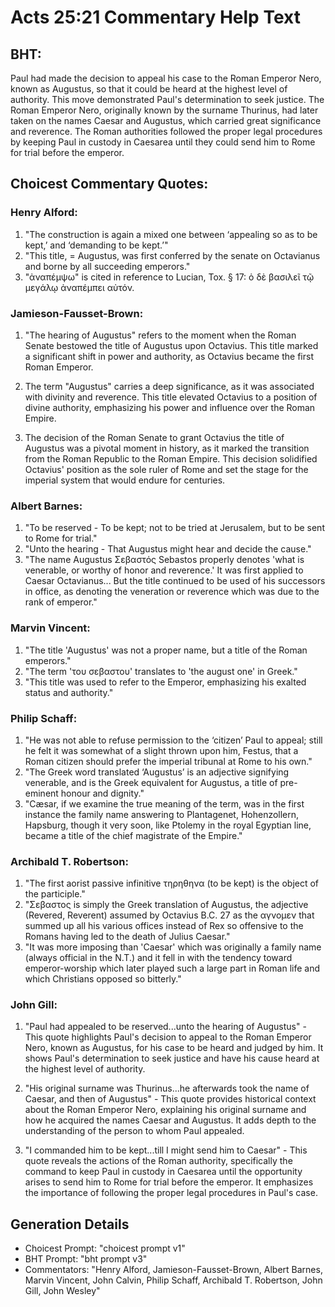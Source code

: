 # Acts 25:21 Commentary Help Text

## BHT:
Paul had made the decision to appeal his case to the Roman Emperor Nero, known as Augustus, so that it could be heard at the highest level of authority. This move demonstrated Paul's determination to seek justice. The Roman Emperor Nero, originally known by the surname Thurinus, had later taken on the names Caesar and Augustus, which carried great significance and reverence. The Roman authorities followed the proper legal procedures by keeping Paul in custody in Caesarea until they could send him to Rome for trial before the emperor.

## Choicest Commentary Quotes:
### Henry Alford:
1. "The construction is again a mixed one between ‘appealing so as to be kept,’ and ‘demanding to be kept.’"
2. "This title, = Augustus, was first conferred by the senate on Octavianus and borne by all succeeding emperors."
3. "ἀναπέμψω" is cited in reference to Lucian, Tox. § 17: ὁ δὲ βασιλεῖ τῷ μεγάλῳ ἀναπέμπει αὐτόν.

### Jamieson-Fausset-Brown:
1. "The hearing of Augustus" refers to the moment when the Roman Senate bestowed the title of Augustus upon Octavius. This title marked a significant shift in power and authority, as Octavius became the first Roman Emperor. 

2. The term "Augustus" carries a deep significance, as it was associated with divinity and reverence. This title elevated Octavius to a position of divine authority, emphasizing his power and influence over the Roman Empire. 

3. The decision of the Roman Senate to grant Octavius the title of Augustus was a pivotal moment in history, as it marked the transition from the Roman Republic to the Roman Empire. This decision solidified Octavius' position as the sole ruler of Rome and set the stage for the imperial system that would endure for centuries.

### Albert Barnes:
1. "To be reserved - To be kept; not to be tried at Jerusalem, but to be sent to Rome for trial."
2. "Unto the hearing - That Augustus might hear and decide the cause."
3. "The name Augustus Σεβαστός Sebastos properly denotes 'what is venerable, or worthy of honor and reverence.' It was first applied to Caesar Octavianus... But the title continued to be used of his successors in office, as denoting the veneration or reverence which was due to the rank of emperor."

### Marvin Vincent:
1. "The title 'Augustus' was not a proper name, but a title of the Roman emperors." 
2. "The term 'του σεβαστου' translates to 'the august one' in Greek." 
3. "This title was used to refer to the Emperor, emphasizing his exalted status and authority."

### Philip Schaff:
1. "He was not able to refuse permission to the ‘citizen’ Paul to appeal; still he felt it was somewhat of a slight thrown upon him, Festus, that a Roman citizen should prefer the imperial tribunal at Rome to his own."
2. "The Greek word translated ‘Augustus’ is an adjective signifying venerable, and is the Greek equivalent for Augustus, a title of pre-eminent honour and dignity."
3. "Cæsar, if we examine the true meaning of the term, was in the first instance the family name answering to Plantagenet, Hohenzollern, Hapsburg, though it very soon, like Ptolemy in the royal Egyptian line, became a title of the chief magistrate of the Empire."

### Archibald T. Robertson:
1. "The first aorist passive infinitive τηρηθηνα (to be kept) is the object of the participle." 
2. "Σεβαστος is simply the Greek translation of Augustus, the adjective (Revered, Reverent) assumed by Octavius B.C. 27 as the αγνομεν that summed up all his various offices instead of Rex so offensive to the Romans having led to the death of Julius Caesar."
3. "It was more imposing than 'Caesar' which was originally a family name (always official in the N.T.) and it fell in with the tendency toward emperor-worship which later played such a large part in Roman life and which Christians opposed so bitterly."

### John Gill:
1. "Paul had appealed to be reserved...unto the hearing of Augustus" - This quote highlights Paul's decision to appeal to the Roman Emperor Nero, known as Augustus, for his case to be heard and judged by him. It shows Paul's determination to seek justice and have his cause heard at the highest level of authority.

2. "His original surname was Thurinus...he afterwards took the name of Caesar, and then of Augustus" - This quote provides historical context about the Roman Emperor Nero, explaining his original surname and how he acquired the names Caesar and Augustus. It adds depth to the understanding of the person to whom Paul appealed.

3. "I commanded him to be kept...till I might send him to Caesar" - This quote reveals the actions of the Roman authority, specifically the command to keep Paul in custody in Caesarea until the opportunity arises to send him to Rome for trial before the emperor. It emphasizes the importance of following the proper legal procedures in Paul's case.


## Generation Details
- Choicest Prompt: "choicest prompt v1"
- BHT Prompt: "bht prompt v3"
- Commentators: "Henry Alford, Jamieson-Fausset-Brown, Albert Barnes, Marvin Vincent, John Calvin, Philip Schaff, Archibald T. Robertson, John Gill, John Wesley"
